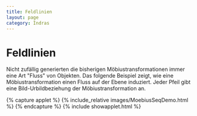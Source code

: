 ```yaml
---
title: Feldlinien
layout: page
category: Indras
---
```


# Feldlinien

Nicht zufällig generierten die bisherigen Möbiustransformationen immer eine Art "Fluss" von Objekten. Das folgende Beispiel zeigt, wie eine Möbiustransformation einen Fluss auf der Ebene induziert. Jeder Pfeil gibt eine Bild-Urbildbeziehung der Möbiustransformation an.

{% capture applet %} {% include_relative images/MoebiusSeqDemo.html %} {% endcapture %}
{% include showapplet.html %}
